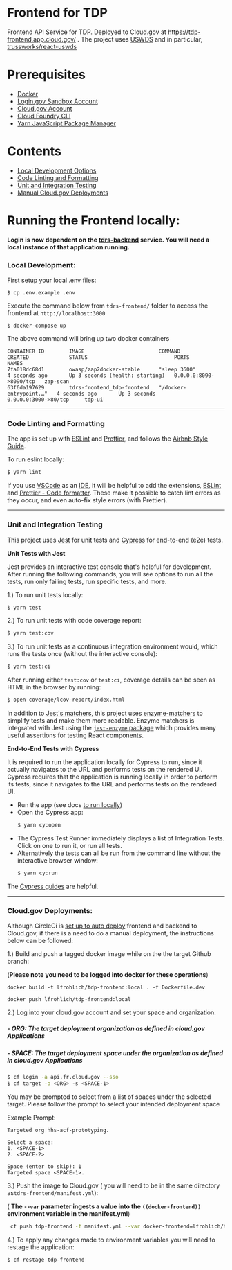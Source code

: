 # Frontend for TDP

Frontend API Service for TDP. Deployed to Cloud.gov at https://tdp-frontend.app.cloud.gov/ . The project uses [USWDS](https://designsystem.digital.gov/) and in particular, [trussworks/react-uswds](https://github.com/trussworks/react-uswds)

# Prerequisites

- [Docker](https://docs.docker.com/docker-for-mac/install/)  
- [Login.gov Sandbox Account](https://idp.int.identitysandbox.gov/sign_up/enter_email)
- [Cloud.gov Account](https://cloud.gov/)
- [Cloud Foundry CLI](https://docs.cloudfoundry.org/cf-cli/install-go-cli.html)
- [Yarn JavaScript Package Manager](https://classic.yarnpkg.com/en/docs/install/#mac-stable) 

# Contents

- [Local Development Options](#Local-Development-Options)
- [Code Linting and Formatting](#Code-Linting-and-Formatting)
- [Unit and Integration Testing](#Unit-and-Integration-Testing)
- [Manual Cloud.gov Deployments](#Manual-Cloud.gov-Deployments)

# Running the Frontend locally:

  **Login is now dependent on the [tdrs-backend](../tdrs-backend/README.md#testing-the-local-backend-service) service. You will need a local instance of that application running.**

### Local Development:

First setup your local .env files:

```
$ cp .env.example .env
```

Execute the command below from `tdrs-frontend/` folder to access the frontend at `http://localhost:3000`

```
$ docker-compose up
```

The above command will bring up two docker containers

```
CONTAINER ID        IMAGE                        COMMAND                  CREATED             STATUS                            PORTS                    NAMES
7fa018dc68d1        owasp/zap2docker-stable      "sleep 3600"             4 seconds ago       Up 3 seconds (health: starting)   0.0.0.0:8090->8090/tcp   zap-scan
63f6da197629        tdrs-frontend_tdp-frontend   "/docker-entrypoint.…"   4 seconds ago       Up 3 seconds                      0.0.0.0:3000->80/tcp     tdp-ui
```

----
### Code Linting and Formatting

The app is set up with [ESLint](https://eslint.org/) and [Prettier](https://prettier.io/), and follows the [Airbnb Style Guide](https://github.com/airbnb/javascript).

To run eslint locally:
```bash
$ yarn lint
```

If you use [VSCode](https://code.visualstudio.com/) as an [IDE](https://en.wikipedia.org/wiki/Integrated_development_environment), it will be helpful to add the extensions, [ESLint](https://marketplace.visualstudio.com/items?itemName=dbaeumer.vscode-eslint) and [Prettier - Code formatter](https://marketplace.visualstudio.com/items?itemName=esbenp.prettier-vscode). These make it possible to catch lint errors as they occur, and even auto-fix style errors (with Prettier).

----

### Unit and Integration Testing

This project uses [Jest](https://jestjs.io/) for unit tests and [Cypress](https://www.cypress.io/) for end-to-end (e2e) tests.

**Unit Tests with Jest**

Jest provides an interactive test console that's helpful for development. After running the following commands, you will see options to run all the tests, run only failing tests, run specific tests, and more.


1.) To run unit tests locally:
  ```bash
  $ yarn test
  ```
2.) To run unit tests with code coverage report:
  ```bash
  $ yarn test:cov
  ```
3.) To run unit tests as a continuous integration environment would, which runs the tests once (without the interactive console):
  ```bash
  $ yarn test:ci
  ```

After running either `test:cov` or `test:ci`, coverage details can be seen as HTML in the browser by running:
```bash
$ open coverage/lcov-report/index.html
```

In addition to [Jest's matchers](https://jestjs.io/docs/en/expect), this project uses [enzyme-matchers](https://github.com/FormidableLabs/enzyme-matchers) to simplify tests and make them more readable. Enzyme matchers is integrated with Jest using the [`jest-enzyme` package](https://github.com/FormidableLabs/enzyme-matchers/blob/master/packages/jest-enzyme/README.md#assertions) which provides many useful assertions for testing React components.

**End-to-End Tests with Cypress**

It is required to run the application locally for Cypress to run, since it actually navigates to the URL and performs tests on the rendered UI.
Cypress requires that the application is running locally in order to perform its tests, since it navigates to the URL and performs tests on the rendered UI.
- Run the app (see docs [to run locally](#to-run-locally))
- Open the Cypress app:
  ```bash
  $ yarn cy:open
  ```
- The Cypress Test Runner immediately displays a list of Integration Tests. Click on one to run it, or run all tests.
- Alternatively the tests can all be run from the command line without the interactive browser window:
  ```bash
  $ yarn cy:run
  ```

The [Cypress guides](https://docs.cypress.io/guides/getting-started/writing-your-first-test.html#Add-a-test-file) are helpful.

----

### Cloud.gov Deployments:

Although CircleCi is [set up to auto deploy](https://github.com/raft-tech/TANF-app/blob/raft-tdp-main/.circleci/config.yml#L131) frontend and backend to Cloud.gov, if there is a need to do a manual deployment, the instructions below can be followed:

1.) Build and push a tagged docker image while on the the target Github branch:

 (**Please note you need to be logged into docker for these operations**)

```
docker build -t lfrohlich/tdp-frontend:local . -f Dockerfile.dev

docker push lfrohlich/tdp-frontend:local
```


2.) Log into your cloud.gov account and set your space and organization:

##### - **ORG: The target deployment organization as defined in cloud.gov Applications** 

##### - **SPACE: The target deployment space under the organization as defined in cloud.gov Applications**
```bash
$ cf login -a api.fr.cloud.gov --sso
$ cf target -o <ORG> -s <SPACE-1>
```

You may be prompted to select from a list of spaces under the selected target. Please follow the prompt to select your intended deployment space


Example Prompt:
```
Targeted org hhs-acf-prototyping.

Select a space:
1. <SPACE-1>
2. <SPACE-2>

Space (enter to skip): 1
Targeted space <SPACE-1>.
```

3.) Push the image to Cloud.gov (  you will need to be in the same directory as`tdrs-frontend/manifest.yml`):

( **The `--var` parameter ingests a value into the ``((docker-frontend))`` environment variable in the manifest.yml**)

```bash
 cf push tdp-frontend -f manifest.yml --var docker-frontend=lfrohlich/tdp-frontend:local
```

4.) To apply any changes made to environment variables you will need to restage the application:

```bash
$ cf restage tdp-frontend
```
